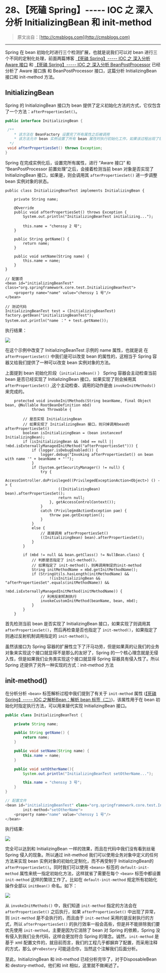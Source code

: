 # 28、【死磕 Spring】----- IOC 之 深入分析 InitializingBean 和 init-method

> 原文出自：[http://cmsblogs.com](http://cmsblogs.com)

---

Spring 在 bean 初始化时进行三个检测扩展，也就是说我们可以对 bean 进行三个不同的定制化处理，前面两篇博客 [【死磕 Spring】----- IOC 之 深入分析 Aware 接口]() 和 [【死磕 Spring】----- IOC 之 深入分析 BeanPostProcessor]() 已经分析了 Aware 接口族 和 BeanPostProcessor 接口，这篇分析 InitializingBean 接口和 init-method 方法。

## InitializingBean

Spring 的 InitializingBean 接口为 bean 提供了定义初始化方法的方式，它仅包含了一个方法：`afterPropertiesSet()`。

```java
public interface InitializingBean {

 /**
    * 该方法在 BeanFactory 设置完了所有属性之后被调用
    * 该方法允许 bean 实例设置了所有 bean 属性时执行初始化工作，如果该过程出现了错误则需要抛出异常
  */
 void afterPropertiesSet() throws Exception;
}
```

Spring 在完成实例化后，设置完所有属性，进行 “Aware 接口” 和 “BeanPostProcessor 前置处理”之后，会接着检测当前 bean 对象是否实现了 InitializingBean 接口，如果是，则会调用其 `afterPropertiesSet()` 进一步调整 bean 实例对象的状态。

```
public class InitializingBeanTest implements InitializingBean {

    private String name;

    @Override
    public void afterPropertiesSet() throws Exception {
        System.out.println("InitializingBeanTest initializing...");

        this.name = "chenssy 2 号";
    }

    public String getName() {
        return name;
    }

    public void setName(String name) {
        this.name = name;
    }
}

// 配置项
<bean id="initializingBeanTest" class="org.springframework.core.test.InitializingBeanTest">
    <property name="name" value="chenssy 1 号"/>
</bean>

// 测试代码
InitializingBeanTest test = (InitializingBeanTest) factory.getBean("initializingBeanTest");
System.out.println("name ：" + test.getName());
```

执行结果：

![](https://gitee.com/chenssy/blog-home/raw/master/image/201811/15354197568939.jpg)

在这个示例中改变了 InitializingBeanTest 示例的 name 属性，也就是说 在 `afterPropertiesSet()` 中我们是可以改变 bean 的属性的，这相当于 Spring 容器又给我们提供了一种可以改变 bean 实例对象的方法。

上面提到 bean 初始化阶段（`initializeBean()` ） Spring 容器会主动检查当前 bean 是否已经实现了 InitializingBean 接口，如果实现了则会掉用其 `afterPropertiesSet()` ,这个主动检查、调用的动作是由 `invokeInitMethods()` 来完成的。

```
    protected void invokeInitMethods(String beanName, final Object bean, @Nullable RootBeanDefinition mbd)
            throws Throwable {

        // 是否实现 InitializingBean
        // 如果实现了 InitializingBean 接口，则只掉调用bean的 afterPropertiesSet()
        boolean isInitializingBean = (bean instanceof InitializingBean);
        if (isInitializingBean && (mbd == null || !mbd.isExternallyManagedInitMethod("afterPropertiesSet"))) {
            if (logger.isDebugEnabled()) {
                logger.debug("Invoking afterPropertiesSet() on bean with name '" + beanName + "'");
            }
            if (System.getSecurityManager() != null) {
                try {
                    AccessController.doPrivileged((PrivilegedExceptionAction<Object>) () -> {
                        ((InitializingBean) bean).afterPropertiesSet();
                        return null;
                    }, getAccessControlContext());
                }
                catch (PrivilegedActionException pae) {
                    throw pae.getException();
                }
            }
            else {
                // 直接调用 afterPropertiesSet()
                ((InitializingBean) bean).afterPropertiesSet();
            }
        }

        if (mbd != null && bean.getClass() != NullBean.class) {
            // 判断是否指定了 init-method()，
            // 如果指定了 init-method()，则再调用制定的init-method
            String initMethodName = mbd.getInitMethodName();
            if (StringUtils.hasLength(initMethodName) &&
                    !(isInitializingBean && "afterPropertiesSet".equals(initMethodName)) &&
                    !mbd.isExternallyManagedInitMethod(initMethodName)) {
                // 利用反射机制执行
                invokeCustomInitMethod(beanName, bean, mbd);
            }
        }
    }
```

首先检测当前 bean 是否实现了 InitializingBean 接口，如果实现了则调用其 `afterPropertiesSet()`，然后再检查是否也指定了 `init-method()`，如果指定了则通过反射机制调用指定的 `init-method()`。

虽然该接口为 Spring 容器的扩展性立下了汗马功劳，但是如果真的让我们的业务对象来实现这个接口就显得不是那么的友好了，Spring 的一个核心理念就是无侵入性，但是如果我们业务类实现这个接口就显得 Spring 容器具有侵入性了。所以 Spring 还提供了另外一种实现的方式：init-method 方法

## init-method()

在分析分析 `<bean>` 标签解析过程中我们提到了有关于 `init-method` 属性 ([【死磕 Spring】----- IOC 之解析Bean：解析 bean 标签（二）]())，该属性用于在 bean 初始化时指定执行方法，可以用来替代实现 InitializingBean 接口。

```java
public class InitializingBeanTest {

    private String name;

    public String getName() {
        return name;
    }

    public void setName(String name) {
        this.name = name;
    }

    public void setOtherName(){
        System.out.println("InitializingBeanTest setOtherName...");

        this.name = "chenssy 3 号";
    }
}

// 配置文件
<bean id="initializingBeanTest" class="org.springframework.core.test.InitializingBeanTest"
        init-method="setOtherName">
    <property name="name" value="chenssy 1 号"/>
</bean>

```

执行结果:

![](https://gitee.com/chenssy/blog-home/raw/master/image/201811/15354257803206.jpg)

完全可以达到和 InitializingBean 一样的效果，而且在代码中我们没有看到丝毫 Spring 侵入的现象。所以通过 init-method 我们可以使用业务对象中定义的任何方法来实现 bean 实例对象的初始化定制化，而不再受制于 InitializingBean的 `afterPropertiesSet()`。同时我们可以使用 `<beans>` 标签的 `default-init-method` 属性来统一指定初始化方法，这样就省了需要在每个 `<bean>` 标签中都设置 `init-method` 这样的繁琐工作了。比如在 `default-init-method` 规定所有初始化操作全部以 `initBean()` 命名。如下：

![](https://gitee.com/chenssy/blog-home/raw/master/image/201811/15354267698650.jpg)


从 `invokeInitMethods()` 中，我们知道 `init-method` 指定的方法会在 `afterPropertiesSet()` 之后执行，如果 `afterPropertiesSet()` 中出现了异常，则 `init-method` 是不会执行的，而且由于 `init-method` 采用的是反射执行的方式，所以 `afterPropertiesSet()` 的执行效率一般会高些，但是并不能排除我们要优先使用 `init-method`，主要是因为它消除了 bean 对 Spring 的依赖，Spring 没有侵入到我们业务代码，这样会更加符合 Spring 的理念。诚然，`init-method` 是基于 xml 配置文件的，就目前而言，我们的工程几乎都摒弃了配置，而采用注释的方式，那么 `@PreDestory` 可能适合你，当然这个注解我们后面分析。

至此，InitializingBean 和 init-method 已经分析完毕了，对于DisposableBean 和 destory-method，他们和 init 相似，这里就不做阐述了。
